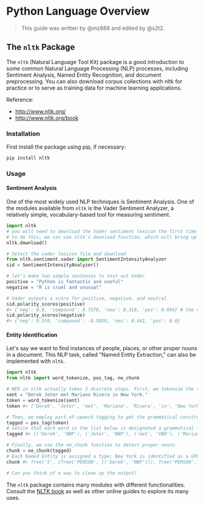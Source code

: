 # Python Language Overview

> This guide was written by @mz888 and edited by @s2t2.

## The `nltk` Package

The `nltk` (Natural Language Tool Kit) package is a good introduction to some common Natural Language Processing (NLP) processes, including Sentiment Analysis, Named Entity Recognition, and document preprocessing. You can also download corpus collections with nltk for practice or to serve as training data for machine learning applications.

Reference:

  + http://www.nltk.org/
  + http://www.nltk.org/book

### Installation

First install the package using pip, if necessary:

```sh
pip install nltk
```

### Usage

#### Sentiment Analysis

One of the most widely used NLP techniques is Sentiment Analysis. One of the modules available from `nltk` is the Vader Sentiment Analyzer, a relatively simple, vocabulary-based tool for measuring sentiment.

```python
import nltk
# you will need to download the Vader sentiment lexicon the first time you use it.
# to do this, we can use nltk's download function, which will bring up a GUI.
nltk.download()

# Select the vader_lexicon file and download
from nltk.sentiment.vader import SentimentIntensityAnalyzer
sid = SentimentIntensityAnalyzer()

# let's make two sample sentences to test out Vader
positive = "Python is fantastic and useful"
negative = "R is cruel and unusual"

# Vader outputs a score for positive, negative, and neutral
sid.polarity_scores(positive)
#> {'neg': 0.0, 'compound': 0.7579, 'neu': 0.316, 'pos': 0.684} # the compound score is the overall score of the text
sid.polarity_scores(negative)
#> {'neg': 0.559, 'compound': -0.5859, 'neu': 0.441, 'pos': 0.0}
```

#### Entity Identification

Let's say we want to find instances of people, places, or other proper nouns in a document. This NLP task, called "Named Entity Extraction," can also be implemented with `nltk`.

```python
import nltk
from nltk import word_tokenize, pos_tag, ne_chunk

# NER in nltk actually takes 3 discrete steps. First, we tokenize the sentence by splitting it up into words.
sent = "Derek Jeter met Mariano Rivera in New York."
token = word_tokenize(sent)
token #> ['Derek', 'Jeter', 'met', 'Mariano', 'Rivera', 'in', 'New York', '.']

# Then, we employ part-of-speech tagging to get the grammatical construct of the sentence
tagged = pos_tag(token)
# notice that each word in the list below is designated a grammatical label: NNP, for example, is a proper noun
tagged #> [('Derek', 'NNP'), ('Jeter', 'NNP'), ('met', 'VBD'), ('Mariano', 'NNP'), ('Rivera', 'NNP'), ('in', 'IN'), ('New York', 'NNP'), ('.', '.')]

# Finally, we use the ne_chunk function to detect proper nouns.
chunk = ne_chunk(tagged)
# Each Named Entity is assigned a type; New York is identified as a GPE (geopolitical entity)
chunk #> Tree('S', [Tree('PERSON', [('Derek', 'NNP')]), Tree('PERSON', [('Jeter', 'NNP')]), ('met', 'VBD'), Tree('PERSON', [('Mariano', 'NNP'), ('Rivera', 'NNP')]), ('in', 'IN'), Tree('GPE', [('New York', 'NNP')]), ('.', '.')])

# Can you think of a way to clean up the output?
```

The `nltk` package contains many modules with different functionalities. Consult the [NLTK book](http://www.nltk.org/book) as well as other online guides to explore its many uses.
